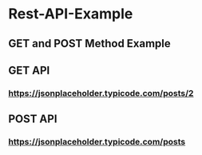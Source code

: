 # Rest-API-Example

## GET and POST Method Example

## GET API

### https://jsonplaceholder.typicode.com/posts/2

## POST API

### https://jsonplaceholder.typicode.com/posts
